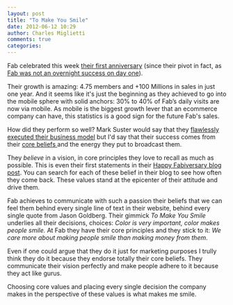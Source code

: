 ```yaml
---
layout: post
title: "To Make You Smile"
date: 2012-06-12 10:29
author: Charles Miglietti
comments: true
categories: 
---
```



Fab celebrated this week [their first anniversary](http://betashop.com/post/24759506656/happy-fabiversary-1-year-of-fab) 
(since their pivot in fact, as [Fab was not an overnight success on day
 one](http://betashop.com/post/19456853116/fab-was-an-overnight-success-on-day-474)). 

Their growth is amazing: 4.75 members and +100 Millions in sales in just
one year. And it seems like it's just the beginning as they achieved to go into the mobile
sphere with solid anchors: 30% to 40% of Fab’s daily visits are now via mobile. As mobile is the biggest
growth lever that an ecommerce company can have, this statistics is a
good sign for the future Fab's sales.

How did they perform so well? Mark Suster would say that they [flawlessly executed their business
model](http://www.bothsidesofthetable.com/2012/05/23/its-morning-in-venture-capital/) but I'd 
say that their success comes from their [core beliefs
](http://betashop.com/post/13607881842/10-ways-fab-is-building-a-different-type-of-company) 
and the energy they put to broadcast them.

They _believe_ in a vision, in core principles they love to recall as
much as possible. This is even their first statements in their [Happy
Fabiversary blog post](http://betashop.com/post/24759506656/happy-fabiversary-1-year-of-fab). You can search for 
each of these belief in their blog to see how often they come back. These values stand at 
the epicenter of their attitude and drive them.

Fab achieves to communicate with such a passion their beliefs that we can
feel them behind every single line of text in their
website, behind every single quote from Jason Goldberg. Their gimmick
_To Make You Smile_ underlies all their decisions, choices: _Color is
very important, color makes people smile._ At Fab they have their core
principles and they stick to it: _We care more about making people smile
than making money from them_. 

Even if one could argue that they do it just for marketing purposes I
trully think they do it because they endorse totally their core beliefs. They communicate their
vision perfectly and make people adhere to it because they act like
gurus.

Choosing core values and placing every single decision the company makes
in the perspective of these values is what makes me smile.


